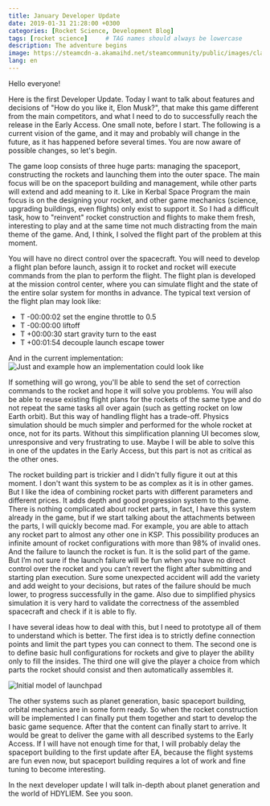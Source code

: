 ```yaml
---
title: January Developer Update
date: 2019-01-31 21:28:00 +0300
categories: [Rocket Science, Development Blog]
tags: [rocket science]     # TAG names should always be lowercase
description: The adventure begins
image: https://steamcdn-a.akamaihd.net/steamcommunity/public/images/clans/34094219/6c91d88a480d31c543b1ffe108d8278e09048fbb.png
lang: en
---
```

Hello everyone!

Here is the first Developer Update. Today I want to talk about features and decisions of "How do you like it, Elon Musk?", that make this game different from the main competitors, and what I need to do to successfully reach the release in the Early Access. One small note, before I start. The following is a current vision of the game, and it may and probably will change in the future, as it has happened before several times. You are now aware of possible changes, so let's begin.

The game loop consists of three huge parts: managing the spaceport, constructing the rockets and launching them into the outer space. The main focus will be on the spaceport building and management, while other parts will extend and add meaning to it. Like in Kerbal Space Program the main focus is on the designing your rocket, and other game mechanics (science, upgrading buildings, even flights) only exist to support it. So I had a difficult task, how to "reinvent" rocket construction and flights to make them fresh, interesting to play and at the same time not much distracting from the main theme of the game. And, I think, I solved the flight part of the problem at this moment.

You will have no direct control over the spacecraft. You will need to develop a flight plan before launch, assign it to rocket and rocket will execute commands from the plan to perform the flight. The flight plan is developed at the mission control center, where you can simulate flight and the state of the entire solar system for months in advance. The typical text version of the flight plan may look like:

- T -00:00:02 set the engine throttle to 0.5
- T -00:00:00 liftoff
- T +00:00:30 start gravity turn to the east
- T +00:01:54 decouple launch escape tower

And in the current implementation:
![Just and example how an implementation could look like](https://steamcdn-a.akamaihd.net/steamcommunity/public/images/clans/34094219/5f96a7f84c4a67eea375c37300719b0d70ce85d5.png)

If something will go wrong, you'll be able to send the set of correction commands to the rocket and hope it will solve you problems. You will also be able to reuse existing flight plans for the rockets of the same type and do not repeat the same tasks all over again (such as getting rocket on low Earth orbit). But this way of handling flight has a trade-off. Physics simulation should be much simpler and performed for the whole rocket at once, not for its parts. Without this simplification planning UI becomes slow, unresponsive and very frustrating to use. Maybe I will be able to solve this in one of the updates in the Early Access, but this part is not as critical as the other ones. 

The rocket building part is trickier and I didn't fully figure it out at this moment. I don't want this system to be as complex as it is in other games. But I like the idea of combining rocket parts with different parameters and different prices. It adds depth and good progression system to the game. There is nothing complicated about rocket parts, in fact, I have this system already in the game, but if we start talking about the attachments between the parts, I will quickly become mad. For example, you are able to attach any rocket part to almost any other one in KSP. This possibility produces an infinite amount of rocket configurations with more than 98% of invalid ones. And the failure to launch the rocket is fun. It is the solid part of the game. But I’m not sure if the launch failure will be fun when you have no direct control over the rocket and you can’t revert the flight after submitting and starting plan execution. Sure some unexpected accident will add the variety and add weight to your decisions, but rates of the failure should be much lower, to progress successfully in the game. Also due to simplified physics simulation it is very hard to validate the correctness of the assembled spacecraft and check if it is able to fly.

I have several ideas how to deal with this, but I need to prototype all of them to understand which is better. The first idea is to strictly define connection points and limit the part types you can connect to them. The second one is to define basic hull configurations for rockets and give to player the ability only to fill the insides. The third one will give the player a choice from which parts the rocket should consist and then automatically assembles it.

![Initial model of launchpad](https://steamcdn-a.akamaihd.net/steamcommunity/public/images/clans/34094219/b4c68eeaf4e45c303890392c5a5abc41450fd7f7.png)

The other systems such as planet generation, basic spaceport building, orbital mechanics are in some form ready. So when the rocket construction will be implemented I can finally put them together and start to develop the basic game sequence. After that the content can finally start to arrive. It would be great to deliver the game with all described systems to the Early Access. If I will have not enough time for that, I will probably delay the spaceport building to the first update after EA, because the flight systems are fun even now, but spaceport building requires a lot of work and fine tuning to become interesting.

In the next developer update I will talk in-depth about planet generation and the world of HDYLIEM. See you soon.
